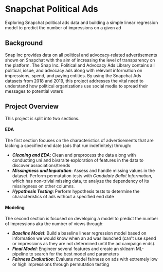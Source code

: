 # Snapchat Political Ads
Exploring Snapchat political ads data and building a simple linear regression model to predict the number of impressions on a given ad 

## Background
Snap Inc provides data on all political and advocacy-related advertisements shown on Snapchat with the aim of increasing the level of transparency on the platform. The Snap Inc. Political and Advocacy Ads Library contains all political, issue, and advocacy ads along with relevant information on impressions, spend, and paying entities. By using the Snapchat Ads datasets from 2018 and 2019, this project addresses the vital need to understand how political organizations use social media to spread their messages to potential voters

## Project Overview
This project is split into two sections. 
#### EDA 
The first section focuses on the characteristics of advertisements that are lacking a specified end date (ads that run indefinitely) through:
* ***Cleaning and EDA***: Clean and preprocess the data along with conducting uni and bivaraite exploration of features in the data to discover associations/trends
* ***Missingness and Imputation***: Assess and handle missing values in the dataset. Perform permutation tests with *Candidate Ballot Information*, which has non-trivial missing data, to analyze the dependency of its missingness on other columns. 
* ***Hypothesis Testing***: Perform hypothesis tests to determine the characteristics of ads without a specified end date
#### Modeling
The second section is focused on developing a model to predict the number of Impressions aka the number of views through:
* ***Baseline Model***: Build a baseline linear regression model based on information we would know when an ad was launched (can't use spend or impressions as they are not determined until the ad campaign ends). 
* ***Final Model***: Engineer several features and create an sklearn ML-pipeline to search for the best model and parameters
* ***Fairness Evaluation***: Evaluate model fairness on ads with extremely low or high impressions through permutation testing

